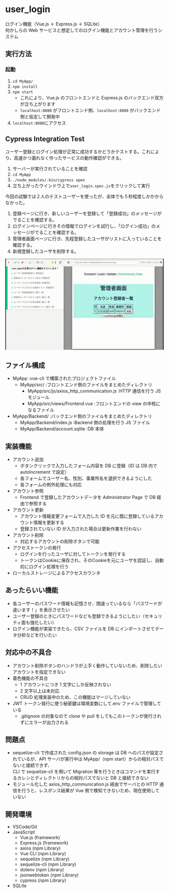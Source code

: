 # user_login

ログイン機能（Vue.js ＋ Express.js ＋ SQLite）<br>
何かしらの Web サービスと想定してのログイン機能とアカウント管理を行うシステム

## 実行方法

### 起動

1. `cd MyApp/`
1. `npm install`
1. `npm start`
   - これにより、Vue.js のフロントエンドと Express.js のバックエンド双方が立ち上がります
   - `localhost:8080` がフロントエンド側、`localhost:8000` がバックエンド側と仮定して開発中
1. `localhost:8080`にアクセス

## Cypress Integration Test

ユーザー登録とログイン処理が正常に成功するかどうかテストする。これにより、高速かつ漏れなく作ったサービスの動作確認ができる。

1. サーバーが実行されていることを確認
2. `cd MyApp`
3. `./node_modules/.bin/cypress open`
4. 立ち上がったウインドウ上で`user_login.spec.js`をクリックして実行

今回の試験では２人のテストユーザーを使ったが、全体でも５秒程度しかかからなかった。

1. 登録ページに行き、新しいユーザーを登録して「登録成功」のメッセージがでることを確認する。
2. ログインページに行きその情報でログインを試行し、「ログイン成功」のメッセージがでることを確認する。
3. 管理者画面ページに行き、先程登録したユーザがリストに入っていることを確認する。
4. 新規登録したユーザを削除する。

![Cypressの動作](./cypress.gif)

## ファイル構成

- MyApp :vue-cli で構築されたプロジェクトファイル
  - MyApp/src/ :フロントエンド側のファイルをまとめたディレクトリ
    - MyApp/src/js/axios_http_communication.js :HTTP
      通信を行う JS モジュール
    - MyApp/src/views/Frontend.vue :フロントエンドの view の中核になるファイル
- MyApp/Backend/ :バックエンド側のファイルをまとめたディレクトリ
  - MyApp/Backend/index.js :Backend 側の処理を行う JS ファイル
  - MyApp/Backend/account.sqlite :DB 本体

## 実装機能

- アカウント追加
  - ボタンクリックで入力したフォーム内容を DB に登録（ID は DB 内で autoIncrement で設定）
  - 各フォームでユーザー名、性別、事業所名を選択できるようにした
  - 各フォームの例外処理にも対応
- アカウント参照
  - Frontend で登録したアカウントデータを Administrator Page で DB 経由で参照する
- アカウント更新
  - アカウント情報変更フォームで入力した ID を元に既に登録しているアカウント情報を更新する
  - 登録されていない ID が入力された場合は更新作業を行わない
- アカウント削除
  - 対応するアカウントの削除ボタンで可能
- アクセストークンの発行
  - ログインを行ったユーザに対してトークンを発行する
  - トークンはCookieに保存され、そのCookieを元にユーザを認証し、自動的にログイン処理を行う
- ローカルストレージによるアクセスカウンタ

## あったらいい機能

- 各ユーザーのパスワード情報も記憶させ、間違っているなら「パスワードが違います！」を表示させたい
- ユーザー登録のときにパスワードなども登録できるようにしたい（セキュリティ面も強化したい）
- ログイン機能が実装できたら、CSV ファイルを DB にインポートさせてデータ分析などを行いたい

## 対応中の不具合

- アカウント削除ボタンのハンドラが上手く動作していないため、削除したいアカウントを指定できない
- 着色機能の不具合
  - 1 アカウントにつき 1 文字にしか反映されない
  - 2 文字以上は未対応
  - CRUD 処理実装中のため、この機能はマージしていない
- JWT トークン発行に使う秘密鍵は環境変数にして.env ファイルで管理している
  - .gitignore の対象なので clone や pull をしてもこのトークンが発行されずにエラーが出力される

## 問題点

- sequelize-cli で作成された config.json の storage は DB へのパスが設定されているが、API サーバが実行中は MyApp/（npm start）からの相対パスでないと接続できず、  
  CLI で sequelize-cli を用いて Migration 等を行うときはコマンドを実行するカレンとディレクトリからの相対パスでないと DB と接続できない
- モジュール化した axios_http_communication.js 経由でサーバとの HTTP 通信を行うと、レスポンス結果が Vue 側で検知できないため、現在使用していない

## 開発環境

- VSCode/Git
- JavaScript
  - Vue.js (framework)
  - Express.js (framework)
  - axios (npm Library)
  - Vue CLI (npm Library)
  - sequelize (npm Library)
  - sequelize-cli (npm Library)
  - dotenv (npm Library)
  - jsonwebtoken (npm Library)
  - cypress (npm Library)
- SQLite

